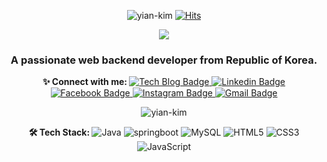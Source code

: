 <p align="center">
  <img alt="yian-kim" src="https://komarev.com/ghpvc/?username=yian-kim&label=Profile%20views&color=0e75b6&style=flat" />
  <a href="https://hits.seeyoufarm.com">
    <img alt="Hits" src="https://hits.seeyoufarm.com/api/count/incr/badge.svg?url=https%3A%2F%2Fgithub.com%2Fyian-kim%2Fhit-counter&count_bg=%2379C83D&title_bg=%23555555&icon=&icon_color=%23E7E7E7&title=hits&edge_flat=false" />
  </a>
</p>

<p align="center">
  <img src="https://capsule-render.vercel.app/api?type=waving&color=auto&height=300&section=header&text=Hi👋,%20I'm%20Yian%20Kim.&fontSize=70" />
  <h3 align="center">A passionate web backend developer from Republic of Korea.</h3>
</p>

<p align="center">
  <b>✨ Connect with me: </b>
  <a href="https://yian.tistory.com">
    <img alt="Tech Blog Badge" src="http://img.shields.io/badge/-Tech%20blog-black?style=flat-square&logo=github&link=https://yian.tistory.com" />
  </a>
  <a href="https://www.linkedin.com/in/yian-kim">
    <img alt="Linkedin Badge" src="https://img.shields.io/badge/-LinkedIn-blue?style=flat-square&logo=Linkedin&logoColor=white&link=https://www.linkedin.com/in/yian-kim" />
  </a>
  <!--   <a href="https://www.youtube.com/c/아이디">
    <img alt="Youtube Badge" src="https://img.shields.io/badge/Youtube-ff0000?style=flat-square&logo=youtube&link=https://www.youtube.com/c/아이디" />
  </a> -->
  <a href="https://www.facebook.com/devyiankim">
    <img alt="Facebook Badge" src="https://img.shields.io/badge/facebook-1877f2?style=flat-square&logo=facebook&logoColor=white&link=https://www.facebook.com/devyiankim" />
  </a>
    <a href="https://www.instagram.com/yianis2">
    <img alt="Instagram Badge" src="https://img.shields.io/badge/Instagram-E4405F?style=flat-square&logo=Instagram&logoColor=white&link=https://www.instagram.com/yianis2" />
  </a>
  <a href="mailto:devyiankim@gmail.com">
    <img alt="Gmail Badge" src="https://img.shields.io/badge/Gmail-d14836?style=flat-square&logo=Gmail&logoColor=white&link=mailto:devyiankim@gmail.com" />
  </a>
</p>

<p align="center">
  <img align="center" src="https://github-readme-stats.vercel.app/api?username=yian-kim&show_icons=true&locale=en" alt="yian-kim" />
</p>

<p align="center">
  <b>🛠 Tech Stack: </b>
  <img alt="Java" src="https://img.shields.io/badge/Java-007396?style=flat-square&logo=Java&logoColor=white"/>
  <img alt="springboot" src="https://img.shields.io/badge/SpringBoot-6DB33F?style=flat-square&logo=Spring&logoColor=white" />
  <img alt="MySQL" src="https://img.shields.io/badge/MySQL-4479a1?style=flat-square&logo=mysql&logoColor=white" />
  <img alt="HTML5" src="https://img.shields.io/badge/HTML5-E34F26?style=flat-square&logo=html5&logoColor=white" />
  <img alt="CSS3" src="https://img.shields.io/badge/css-1572B6?style=flat-square&logo=css3&logoColor=white" />
  <img alt="JavaScript" src="https://img.shields.io/badge/JavaScript-f7df1e?style=flat-square&logo=javascript&logoColor=black" />
</p>

